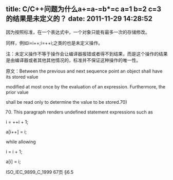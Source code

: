 title: C/C++问题为什么a+=a-=b*=c  a=1 b=2 c=3的结果是未定义的？
date: 2011-11-29 14:28:52
---

因为按照标准，在一个表达式中，一个对象只能有最多一次的存储修改。

同样，例如i=i++;i=++i;之类的也是未定义操作。

注：未定义操作不等于操作会让编译器报错或者得不到结果，而是这个操作的结果是由编译器或者其他其他情况的，标准并不保证这种操作的唯一性。

原文：Between the previous and next sequence point an object shall have its stored value

modified at most once by the evaluation of an expression. Furthermore, the prior value

shall be read only to determine the value to be stored.70)

70) This paragraph renders undefined statement expressions such as

i = ++i + 1;

a[i++] = i;

while allowing

i = i + 1;

a[i] = i;

ISO_IEC_9899_C_1999 67页 §6.5